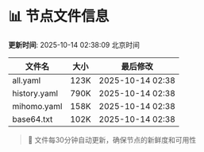 # 📊 节点文件信息

**更新时间**: 2025-10-14 02:38:09 北京时间

| 文件名 | 大小 | 最后修改 |
|--------|------|----------|
| all.yaml | 123K | 2025-10-14 02:38 |
| history.yaml | 790K | 2025-10-14 02:38 |
| mihomo.yaml | 158K | 2025-10-14 02:38 |
| base64.txt | 102K | 2025-10-14 02:38 |

> 🔄 文件每30分钟自动更新，确保节点的新鲜度和可用性

